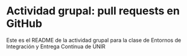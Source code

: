 # Actividad grupal: pull requests en GitHub

Este es el README de la actividad grupal para la clase de Entornos de Integración y Entrega Continua de UNIR
